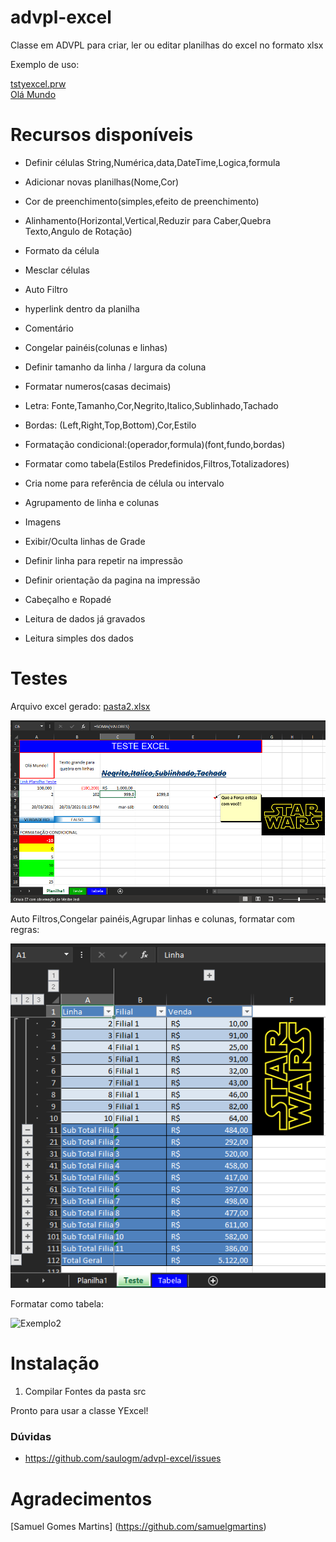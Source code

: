 # advpl-excel
Classe em ADVPL para criar, ler ou editar planilhas do excel no formato xlsx

Exemplo de uso:

[tstyexcel.prw](exemplo/tstyexcel.prw)<br>
[Olá Mundo](https://github.com/saulogm/advpl-excel/wiki/Ol%C3%A1-Mundo)

# Recursos disponíveis
* Definir células String,Numérica,data,DateTime,Logica,formula
* Adicionar novas planilhas(Nome,Cor)
* Cor de preenchimento(simples,efeito de preenchimento)
* Alinhamento(Horizontal,Vertical,Reduzir para Caber,Quebra Texto,Angulo de Rotação)
* Formato da célula
* Mesclar células
* Auto Filtro
* hyperlink dentro da planilha
* Comentário
* Congelar painéis(colunas e linhas)
* Definir tamanho da linha / largura da coluna
* Formatar numeros(casas decimais)
* Letra: Fonte,Tamanho,Cor,Negrito,Italico,Sublinhado,Tachado
* Bordas: (Left,Right,Top,Bottom),Cor,Estilo
* Formatação condicional:(operador,formula)(font,fundo,bordas)
* Formatar como tabela(Estilos Predefinidos,Filtros,Totalizadores)
* Cria nome para referência de célula ou intervalo
* Agrupamento de linha e colunas
* Imagens
* Exibir/Oculta linhas de Grade
* Definir linha para repetir na impressão
* Definir orientação da pagina na impressão
* Cabeçalho e Ropadé
* Leitura de dados já gravados

* Leitura simples dos dados

# Testes
Arquivo excel gerado: [pasta2.xlsx](exemplo/pasta2.xlsx)

![Exemplo1](/exemplo/excel1.png)

Auto Filtros,Congelar painéis,Agrupar linhas e colunas, formatar com regras:

![Exemplo2](/exemplo/excel2.png)

Formatar como tabela:

![Exemplo2](/exemplo/excel3.png)

# Instalação
1. Compilar Fontes da pasta src

Pronto para usar a classe YExcel!

### Dúvidas
- https://github.com/saulogm/advpl-excel/issues

# Agradecimentos
[Samuel Gomes Martins] (https://github.com/samuelgmartins)
